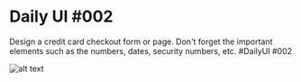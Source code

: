 <h1>Daily UI #002</h1>

Design a credit card checkout form or page. Don't forget the important elements such as the numbers, dates, security numbers, etc. #DailyUI #002


![alt text](https://pbs.twimg.com/media/EyS4mz0VEAoR1kT?format=png&name=large)

